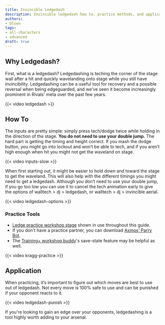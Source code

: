 ```yaml
---
title: Invincible Ledgedash
description: Invincible ledgedash how to, practice methods, and application
authors:
- Olsen
tags:
- all-characters
- advanced
draft: true
---
```


## Why Ledgedash?

First, what is a ledgedash? Ledgedashing is teching the corner of the stage wall after a hit and quickly wavelanding onto stage while you still have invincibility. Ledgedashing can be a useful tool for recovery and a possible reversal when being edgeguarded, and we've seen it become increasingly prominent in Rivals' meta over the past few years. 

{{< video ledgedash >}}

## How To

The inputs are pretty simple: simply press tech/dodge twice while holding in the direction of the stage. **You do not need to use your double jump.** The hard part is getting the timing and height correct. If you mash the dodge button, you might go into lockout and won’t be able to tech, and if you aren’t high enough when hit you might not get the waveland on stage.

{{< video inputs-slow >}}

When first starting out, it might be easier to hold down and toward the stage to get the waveland. This will also help with the different timings you might need to get a ledgedash. Although you don’t need to use your double jump, if you go too low you can use it to cancel the tech animation early to give the options of walltech > dj > ledgedash, or walltech > dj > invincible aerial.

{{< video ledgedash-options >}}

### Practice Tools

- [Ledge practice workshop stage](https://steamcommunity.com/sharedfiles/filedetails/?id=2353648017) shown in use throughout this guide.
- If you don't have a practice partner, you can download [Axmos' Parry Bot](https://axmos.itch.io/axmos-parry-bot).
- The [Training+ workshop buddy](https://steamcommunity.com/sharedfiles/filedetails/?id=2835256077)'s save-state feature may be helpful as well.

{{< video kragg-practice >}}

## Application

When practicing, it’s important to figure out which moves are best to use out of ledgedash. Not every move is 100% safe to use and can be punished if your opponent reacts to it.

{{< video ledgedash-punish >}}

If you're looking to gain an edge over your opponents, ledgedashing is a tool highly worth adding to your arsenal.

